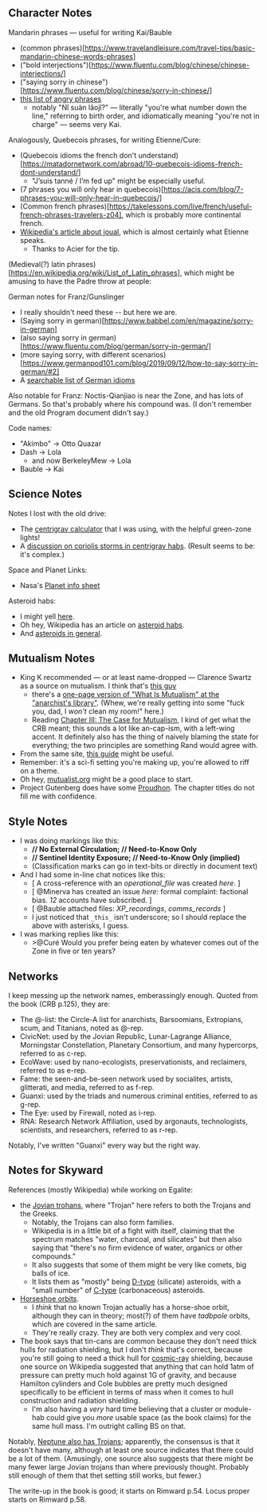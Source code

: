 ## Character Notes

Mandarin phrases — useful for writing Kai/Bauble

- (common phrases)[https://www.travelandleisure.com/travel-tips/basic-mandarin-chinese-words-phrases]
- ("bold interjections")[https://www.fluentu.com/blog/chinese/chinese-interjections/]
- ("saying sorry in chinese")[https://www.fluentu.com/blog/chinese/sorry-in-chinese/]
- [this list of angry phrases](https://www.chineseclass101.com/blog/2020/05/10/angry-phrases-in-chinese/#1)
  - notably "Nǐ suàn lǎojǐ?" — literally "you're what number down the line," referring to birth order, and idiomatically meaning "you're not in charge" — seems very Kai.

Analogously, Quebecois phrases, for writing Etienne/Cure:

- (Quebecois idioms the french don't understand)[https://matadornetwork.com/abroad/10-quebecois-idioms-french-dont-understand/]
  - "J’suis tanné / I’m fed up" might be especially useful.
- (7 phrases you will only hear in quebecois)[https://acis.com/blog/7-phrases-you-will-only-hear-in-quebecois/]
- (Common french phrases)[https://takelessons.com/live/french/useful-french-phrases-travelers-z04], which is probably more continental french.
- [Wikipedia's article about joual](https://en.wikipedia.org/wiki/Joual), which is almost certainly what Etienne speaks.
  - Thanks to Acier for the tip.

(Medieval(?) latin phrases)[https://en.wikipedia.org/wiki/List_of_Latin_phrases], which might be amusing to have the Padre throw at people:

German notes for Franz/Gunslinger

- I really shouldn't need these -- but here we are.
- (Saying sorry in german)[https://www.babbel.com/en/magazine/sorry-in-german]
- (also saying sorry in german)[https://www.fluentu.com/blog/german/sorry-in-german/]
- (more saying sorry, with different scenarios)[https://www.germanpod101.com/blog/2019/09/12/how-to-say-sorry-in-german/#2]
- A [searchable list of German idioms](https://matterhornlanguages.com/)

Also notable for Franz: Noctis-Qianjiao is near the Zone, and has lots of Germans.
So that's probably where his compound was.
(I don't remember and the old Program document didn't say.)

Code names:

- "Akimbo" → Otto Quazar
- Dash → Lola
  - and now BerkeleyMew → Lola
- Bauble → Kai

## Science Notes

Notes I lost with the old drive:

- The [centrigrav calculator](https://www.artificial-gravity.com/sw/SpinCalc/) that I was using, with the helpful green-zone lights!
- A [discussion on coriolis storms in centrigrav habs](https://worldbuilding.stackexchange.com/questions/148474/vertical-cyclones-in-a-rotating-space-habitat).
  (Result seems to be: it's complex.)

Space and Planet Links:

- Nasa's [Planet info sheet](https://nssdc.gsfc.nasa.gov/planetary/factsheet/planet_table_ratio.html)

Asteroid habs:

- I might yell [here](https://en.wikipedia.org/wiki/Talk:Terrarium_(space_habitat)).
- Oh hey, Wikipedia has an article on [asteroid habs](https://en.wikipedia.org/wiki/Colonization_of_the_asteroids).
- And [asteroids in general](https://en.wikipedia.org/wiki/Category:Asteroids).

## Mutualism Notes

- King K recommended — or at least name-dropped — Clarence Swartz as a source on mutualism.
  I think that's [this guy](https://www.panarchy.org/swartz/mutualism.1.html)
  - there's a [one-page version of "What Is Mutualism" at the "anarchist's library"](https://theanarchistlibrary.org/library/clarence-lee-swartz-in-collaboration-with-the-mutualist-associates-what-is-mutualism).
    (Whew, we're really getting into some "fuck you, dad, I *won't* clean my room!" here.)
  - Reading [Chapter III: The Case for Mutualism](https://www.panarchy.org/swartz/mutualism.3.html), I kind of get what the CRB meant; this sounds a lot like an-cap-ism, with a left-wing accent.
    It definitely also has the thing of naively blaming the state for everything; the two principles are something Rand would agree with.
- From the same site, [this guide](https://www.panarchy.org/debellis/onpanarchy.html) might be useful.
- Remember: it's a sci-fi setting you're making up, you're allowed to riff on a theme.
- Oh hey, [mutualist.org](http://www.mutualist.org/) might be a good place to start.
- Project Gutenberg does have some [Proudhon](https://www.gutenberg.org/files/360/360-h/360-h.htm).
  The chapter titles do not fill me with confidence.

## Style Notes

- I was doing markings like this: 
  - **\/\/ No External Circulation; \/\/ Need-to-Know Only**
  - **\/\/ Sentinel Identity Exposure; \/\/ Need-to-Know Only (implied)**
  - (Classification marks can go in text-bits or directly in document text)
- And I had some in-line chat notices like this:
  - \[ A cross-reference with an _operational_file_ was created _here_. \]
  - \[ \@Minerva has created an issue _here_: formal complaint: factional bias. _12_ accounts have subscribed. \]
  - \[ \@Bauble attached files: _XP_recordings_, _comms_records_ \]
  - I just noticed that `_this_` isn't underscore; so I should replace the above with asterisks, I guess.
- I was marking replies like this:
  - \>\@Curé Would you prefer being eaten by whatever comes out of the Zone in five or ten years?

## Networks

I keep messing up the network names, emberassingly enough.
Quoted from the book (CRB p.125), they are:

- The @-list: the Circle-A list for anarchists, Barsoomians, Extropians, scum, and Titanians, noted as @-rep.
- CivicNet: used by the Jovian Republic, Lunar-Lagrange Alliance, Morningstar Constellation, Planetary Consortium, and many hypercorps, referred to as c-rep.
- EcoWave: used by nano-ecologists, preservationists, and reclaimers, referred to as e-rep.
- Fame: the seen-and-be-seen network used by socialites, artists, glitterati, and media, referred to as f-rep.
- Guanxi: used by the triads and numerous criminal entities, referred to as g-rep.
- The Eye: used by Firewall, noted as i-rep.
- RNA: Research Network Affiliation, used by argonauts, technologists, scientists, and researchers, referred to as r-rep.

Notably, I've written "Guanxi" every way but the right way.

## Notes for Skyward

References (mostly Wikipedia) while working on Egalite:

- the [Jovian trohans](https://en.wikipedia.org/wiki/Jupiter_trojan), where "Trojan" here refers to both the Trojans and the Greeks.
  - Notably, the Trojans can also form families.
  - Wikipedia is in a little bit of a fight with itself, claiming that the spectrum matches "water, charcoal, and silicates" but then also saying that "there's no firm evidence of water, organics or other compounds."
  - It also suggests that some of them might be very like comets, big balls of ice.
  - It lists them as "mostly" being [D-type](https://en.wikipedia.org/wiki/D-type_asteroid) (silicate) asteroids, with a "small number" of [C-type](https://en.wikipedia.org/wiki/C-type_asteroid) (carbonaceous) asteroids.
- [Horseshoe orbits](https://en.wikipedia.org/wiki/Horseshoe_orbit#Tadpole_orbit).
  - I *think* that no known Trojan actually has a horse-shoe orbit, although they can in theory; most(?) of them have *tadbpole* orbits, which are covered in the same article.
  - They're really crazy.
    They are both very complex and very cool.
- The book says that tin-cans are common because they don't need thick hulls for radiation shielding, but I don't *think* that's correct, because you're still going to need a thick hull for [cosmic-ray](https://en.wikipedia.org/wiki/Cosmic_ray) shielding, because one source on Wikipedia suggested that anything that can hold 1atm of pressure can pretty much hold against 1G of gravity, and because Hamilton cylinders and Cole bubbles are pretty much designed specifically to be efficient in terms of mass when it comes to hull construction and radiation shielding.
  - I'm also having a *very* hard time believing that a cluster or module-hab could give you *more* usable space (as the book claims) for the same hull mass.
    I'm outright calling BS on that.

Notably, [Neptune also has Trojans](https://en.wikipedia.org/wiki/Neptune_trojan); apparently, the consensus is that it doesn't have many, although at least one source indicates that there could be a lot of them.
(Amusingly, one source also suggests that there might be many fewer large Jovian trojans than where previously thought.
Probably still enough of them that thet setting still works, but fewer.)

The write-up in the book is good; it starts on Rimward p.54.
Locus proper starts on Rimward p.58.